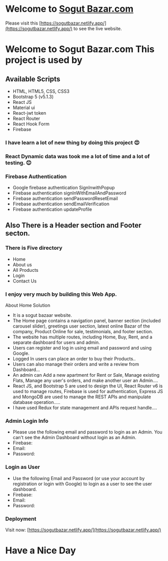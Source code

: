 # Welcome to [Sogut Bazar.com](https://sogutbazar.netlify.app/)

Please visit this [https://sogutbazar.netlify.app/](https://sogutbazar.netlify.app/) to see the live website.


# Welcome to Sogut Bazar.com This project is used by 

## Available Scripts

<ul>
    <li>HTML, HTML5, CSS, CSS3</li>
    <li>Bootstrap 5 (v5.1.3)</li>
    <li>React JS</li> 
    <li>Material ui</li>
    <li>React-jwt token</li>
    <li>React Router</li>
    <li>React Hook Form</li>
    <li>Firebase</li>
</ul>

### I have learn a lot of new thing by doing this project :heart_eyes:

### React Dynamic data was took me a lot of time and a lot of testing. :blush: 


 ### Firebase Authentication
 * Google firebase authentication SignInwithPopup
 * Firebase authentication signInWithEmailAndPassword
 * Firebase authentication sendPasswordResetEmail
 * Firebase authentication sendEmailVerification
 * Firebase authentication updateProfile


## Also There is a Header section and Footer secton.

### There is Five directory 

<ul>
    <li>Home</li>
    <li>About us</li>
    <li>All Products</li>
    <li>Login</li>
    <li>Contact Us</li>
</ul>

### I enjoy very much by building this Web App.


About Home Solution

<ul>
    <li>It is a sogut bazaar website.</li>
    <li>The Home page contains a navigation panel, banner section (included carousel slider), greetings user section, latest online Bazar of the company, Product Online for sale, testimonials, and footer section.
    </li>
     <li>
	The website has multiple routes, including Home, Buy, Rent, and a separate dashboard for users and admin.
     </li>
     <li>Users can register and log in using email and password and using Google.</li>
     <li>Logged In users can place an order to buy their  Products..</li>
     <li>Users can also manage their orders and write a review from Dashboard...</li>
     <li>
	An admin can Add a new apartment for Rent or Sale, Manage existing Flats, Manage any user's orders, and make another user an Admin....
     </li>
     <li>
	React JS, and Bootstrap 5 are used to design the UI, React Router v6 is used to manage routes, Firebase is used for authentication, Express JS and MongoDB are used to manage the REST APIs and manipulate database operation.....
     </li>
     <li>I have used Redux for state management and APIs request handle....</li>
</ul>




 ### Admin Login Info
 * Please use the following email and password to login as an Admin. You can't see the Admin Dashboard without login as an Admin.
 * Firebase:
 * Email:
 * Password:


 ### Login as User
 * Use the following Email and Password (or use your account by registration or login with Google) to login as a user to see the user dashboard.
 * Firebase:
 * Email:
 * Password:



### Deployment 

Visit now: [https://sogutbazar.netlify.app/](https://sogutbazar.netlify.app/)

 # Have a Nice Day
